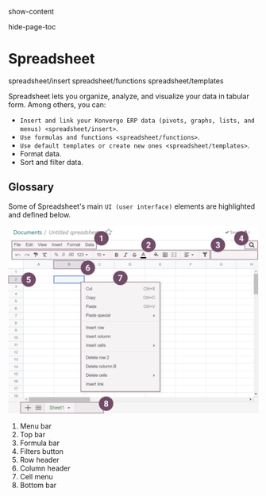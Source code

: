 show-content  

hide-page-toc  

# Spreadsheet

<div class="toctree" titlesonly="">

spreadsheet/insert spreadsheet/functions spreadsheet/templates

</div>

Spreadsheet lets you organize, analyze, and visualize your data in
tabular form. Among others, you can:

- `Insert and link your Konvergo ERP data (pivots, graphs, lists, and menus) <spreadsheet/insert>`.
- `Use formulas and functions <spreadsheet/functions>`.
- `Use default templates or create new ones <spreadsheet/templates>`.
- Format data.
- Sort and filter data.

## Glossary

Some of Spreadsheet's main `UI (user interface)` elements are
highlighted and defined below.

<img src="spreadsheet/ui-elements.png" class="align-center"
alt="Spreadsheet main UI elements" />

1.  Menu bar
2.  Top bar
3.  Formula bar
4.  Filters button
5.  Row header
6.  Column header
7.  Cell menu
8.  Bottom bar
